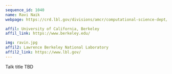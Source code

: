 ```yaml
---
sequence_id: 1040
name: Ravi Naik
webpage: https://crd.lbl.gov/divisions/amcr/computational-science-dept/quist/quist-staff/ravi-naik/

affil: University of California, Berkeley
affil_link: https://www.berkeley.edu/

img: ravin.jpg
affil2: Lawrence Berkeley National Laboratory
affil2_link: https://www.lbl.gov/
---
```


Talk title TBD